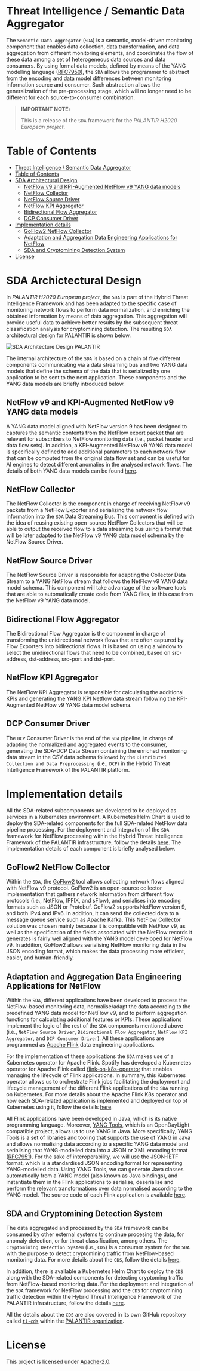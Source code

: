 # Threat Intelligence / Semantic Data Aggregator

The `Semantic Data Aggregator` (`SDA`) is a semantic, model-driven monitoring component that enables data collection, data transformation, and data aggregation from different monitoring elements, and coordinates the flow of these data among a set of heterogeneous data sources and data consumers. By using formal data models, defined by means of the YANG modelling language ([RFC7950](https://datatracker.ietf.org/doc/rfc7950/)), the `SDA` allows the programmer to abstract from the encoding and data model differences between monitoring information source and consumer. Such abstraction allows the generalization of the pre-processing stage, which will no longer need to be different for each source-to-consumer combination.

> **IMPORTANT NOTE:**
>
> This is a release of the `SDA` framework for the _PALANTIR H2020 European project_.

# Table of Contents

- [Threat Intelligence / Semantic Data Aggregator](#threat-intelligence--semantic-data-aggregator)
- [Table of Contents](#table-of-contents)
- [SDA Architectural Design](#sda-archictectural-design)
  - [NetFlow v9 and KPI-Augmented NetFlow v9 YANG data models](#netflow-v9-and-kpi-augmented-netflow-v9-yang-data-models)
  - [NetFlow Collector](#netflow-collector)
  - [NetFlow Source Driver](#netflow-source-driver)
  - [NetFlow KPI Aggregator](#netflow-kpi-aggregator)
  - [Bidirectional Flow Aggregator](#bidirectional-flow-aggregator)
  - [DCP Consumer Driver](#dcp-consumer-driver)
- [Implementation details](#implementation-details)
  - [GoFlow2 NetFlow Collector](#goflow2-netflow-collector)
  - [Adaptation and Aggregation Data Engineering Applications for NetFlow](#adaptation-and-aggregation-data-engineering-applications-for-netflow)
  - [SDA and Cryptomining Detection System](#sda-and-cryptomining-detection-system)
- [License](#license)
  
# SDA Archictectural Design

In _PALANTIR H2020 European project_, the `SDA` is part of the Hybrid Threat Intelligence Framework and has been adapted to the specific case of monitoring network flows to perform data normalization, and enriching the obtained information by means of data aggregation. This aggregation will provide useful data to achieve better results by the subsequent threat classification analysis for cryptomining detection. The resulting `SDA` architectural design for PALANTIR is shown below.

![SDA Architecture Design PALANTIR](docs/images/SDA-architecture-design-PALANTIR.png)

The internal architecture of the `SDA` is based on a chain of five different components communicating via a data streaming bus and two YANG data models that define the schema of the data that is serialized by one application to be sent to the next application. These components and the YANG data models are briefly introduced below.

## NetFlow v9 and KPI-Augmented NetFlow v9 YANG data models

A YANG data model aligned with NetFlow version 9 has been designed to captures the semantic contents from
the NetFlow export packet that are relevant for subscribers to NetFlow monitoring data (i.e., packet header and data flow sets). In addition, a KPI-Augmented NetFlow v9 YANG data model is specifically defined to add additional parameters to each network flow that can be computed from the original data flow set and can be useful for AI engines to detect different anomalies in the analysed network flows. The details of both YANG data models can be found [here](yang-models/README.md).

## NetFlow Collector

The NetFlow Collector is the component in charge of receiving NetFlow v9 packets from a NetFlow Exporter and serializing the network flow information into the `SDA` Data Streaming Bus. This component is defined with the idea of reusing existing open-source NetFlow Collectors that will be able to output the received flow to a data streaming bus using a format that will be later adapted to the NetFlow v9 YANG data model schema by the NetFlow Source Driver.
 
## NetFlow Source Driver

The NetFlow Source Driver is responsible for adapting the Collector Data Stream to a YANG NetFlow stream that follows the NetFlow v9 YANG data model schema. This component will take advantage of the software tools that are able to automatically create code from YANG files, in this case from the NetFlow v9 YANG data model. 

## Bidirectional Flow Aggregator

The Bidirectional Flow Aggregator is the component in charge of transforming the unidirectional network flows that are often captured by Flow Exporters into bidirectional flows. It is based on using a window to select the unidirectional flows that need to be combined, based on src-address, dst-address, src-port and dst-port.
 
## NetFlow KPI Aggregator

The NetFlow KPI Aggregator is responsible for calculating the additional KPIs and generating the YANG KPI Netflow data stream following the KPI-Augmented NetFlow v9 YANG data model schema.
 
## DCP Consumer Driver

The `DCP` Consumer Driver is the end of the `SDA` pipeline, in charge of adapting the normalized and aggregated events to the consumer, generating the SDA-DCP Data Stream containing the enriched monitoring data stream in the CSV data schema followed by the `Distributed Collection and Data Preprocessing `(i.e., `DCP`) in the Hybrid Threat Intelligence Framework of the PALANTIR platform.


# Implementation details

All the SDA-related subcomponents are developed to be deployed as services in a Kubernetes environment. A Kubernetes Helm Chart is used to deploy the SDA-related components for the full SDA-related NetFlow data pipeline processing. For the deployment and integration of the `SDA` framework for NetFlow processing within the Hybrid Threat Intelligence Framework of the PALANTIR infrastructure, follow the details [here](kubernetes/netflow-sda-full-pipeline/README.md). The implementation details of each component is briefly analysed below.

## GoFlow2 NetFlow Collector

Within the `SDA`, the [GoFlow2](https://github.com/netsampler/goflow2) tool allows collecting network flows aligned with NetFlow v9 protocol. GoFlow2 is an open-source collector implementation that gathers network information from different flow protocols (i.e., NetFlow, IPFIX, and sFlow), and serialises into encoding formats such as JSON or Protobuf. GoFlow2 supports NetFlow version 9, and both IPv4 and IPv6. In addition, it can send the collected data to a message queue service such as Apache Kafka. This NetFlow Collector solution was chosen mainly because it is compatible with NetFlow v9, as well as the specification of the fields associated with the NetFlow records it generates is fairly well aligned with the YANG model developed for NetFlow v9. In addition, GoFlow2 allows serialising NetFlow monitoring data in the JSON encoding format, which makes the data processing more efficient, easier, and human-friendly.

## Adaptation and Aggregation Data Engineering Applications for NetFlow

Within the `SDA`, different applications have been developed to process the NetFlow-based monitoring data, normalise/adapt the data according to the predefined YANG data model for NetFlow v9, and to perform aggregation functions for calculating additional features or KPIs. These applications implement the logic of the rest of the `SDA` components mentioned above (i.e., `NetFlow Source Driver`, `Bidirectional Flow Aggregator`, `NetFlow KPI Aggregator`, and `DCP Consumer Driver`). All these applications are programmed as [Apache Flink](https://flink.apache.org/) data engineering applications.

For the implementation of these applications the `SDA` makes use of a Kubernetes operator for Apache Flink. Spotify has developed a Kubernetes operator for Apache Flink called [flink-on-k8s-operator](https://github.com/spotify/flink-on-k8s-operator) that enables managing the lifecycle of Flink applications. In summary, this Kubernetes operator allows us to orchestrate Flink jobs facilitating the deployment and lifecycle management of the different Flink applications of the `SDA` running on Kubernetes. For more details about the Apache Flink K8s operator and how each SDA-related application is implemented and deployed on top of Kubernetes using it, follow the details [here](kubernetes/flink-operator/README.md).

All Flink applications have been developed in Java, which is its native programming language. Moreover, [YANG Tools](https://docs.opendaylight.org/en/latest/developer-guides/yang-tools.html), which is an OpenDayLight compatible project, allows us to use YANG in Java. More specifically, YANG Tools is a set of libraries and tooling that supports the use of YANG in Java and allows normalising data according to a specific YANG data model and serialising that YANG-modelled data into a JSON or XML encoding format ([RFC7951](https://datatracker.ietf.org/doc/rfc7951/)). For the sake of interoperability, we will use the JSON-IETF format, which is a standardised JSON encoding format for representing YANG-modelled data. Using YANG Tools, we can generate Java classes automatically from a YANG model (also known as Java bindings), and instantiate them in the Flink applications to serialise, deserialise and perform the relevant transformations over data normalised according to the YANG model. The source code of each Flink application is available [here](flink-applications/).

## SDA and Cryptomining Detection System

The data aggregated and processed by the `SDA` framework can be consumed by other external systems to continue procesing the data, for anomaly detection, or for threat classification, among others. The `Cryptomining Detection System` (i.e., `CDS`) is a consumer system for the `SDA` with the purpose to detect cryptomining traffic from NetFlow-based monitoring data. For more details about the `CDS`, follow the details [here](kubernetes/crypto-detector/README.md).

In addition, there is available a Kubernetes Helm Chart to deploy the `CDS` along with the SDA-related components for detecting cryptoming traffic from NetFlow-based monitoring data. For the deployment and integration of the `SDA` framework for NetFlow processing and the `CDS` for cryptomining traffic detection within the Hybrid Threat Intelligence Framework of the PALANTIR infrastructure, follow the details [here](kubernetes/netflow-sda-cds-full-pipeline//README.md).

All the details about the `CDS` are also covered in its own GitHub repository called [`ti-cds`](https://github.com/palantir-h2020/ti-cds) within the [PALANTIR organization](https://github.com/palantir-h2020).

# License

This project is licensed under [Apache-2.0](https://www.apache.org/licenses/LICENSE-2.0).
